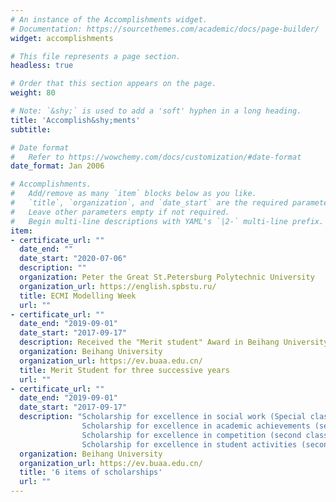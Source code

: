 ```yaml
---
# An instance of the Accomplishments widget.
# Documentation: https://sourcethemes.com/academic/docs/page-builder/
widget: accomplishments

# This file represents a page section.
headless: true

# Order that this section appears on the page.
weight: 80

# Note: `&shy;` is used to add a 'soft' hyphen in a long heading.
title: 'Accomplish&shy;ments'
subtitle:

# Date format
#   Refer to https://wowchemy.com/docs/customization/#date-format
date_format: Jan 2006

# Accomplishments.
#   Add/remove as many `item` blocks below as you like.
#   `title`, `organization`, and `date_start` are the required parameters.
#   Leave other parameters empty if not required.
#   Begin multi-line descriptions with YAML's `|2-` multi-line prefix.
item:
- certificate_url: ""
  date_end: ""
  date_start: "2020-07-06"
  description: ""
  organization: Peter the Great St.Petersburg Polytechnic University
  organization_url: https://english.spbstu.ru/
  title: ECMI Modelling Week
  url: ""
- certificate_url: ""
  date_end: "2019-09-01"
  date_start: "2017-09-17"
  description: Received the "Merit student" Award in Beihang University for three successive years.
  organization: Beihang University
  organization_url: https://ev.buaa.edu.cn/
  title: Merit Student for three successive years
  url: ""
- certificate_url: ""
  date_end: "2019-09-01"
  date_start: "2017-09-17"
  description: "Scholarship for excellence in social work (Special class × 1, first class × 1, second class × 1);
                Scholarship for excellence in academic achievements (second class × 1);
                Scholarship for excellence in competition (second class × 1);
                Scholarship for excellence in student activities (second class × 1)"
  organization: Beihang University
  organization_url: https://ev.buaa.edu.cn/
  title: '6 items of scholarships'
  url: ""
---
```

